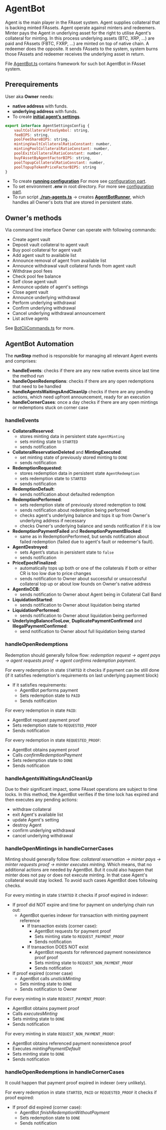 # AgentBot

Agent is the main player in the FAsset system. Agent supplies collateral that is backing minted FAssets. Agent operate against minters and redeemers. Minter pays the Agent in underlying asset for the right to utilise Agent's collateral for minting. In this process underlying assets (BTC, XRP, ...) are paid and FAssets (FBTC, FXRP, ...) are minted on top of native chain.
A redeemer does the opposite. It sends FAssets to the system, system burns those FAssets and redeemer receives the underlying asset in return.

File [AgentBot.ts](../../src/actors/AgentBot.ts) contains framework for such bot AgentBot in FAsset system.

## Prerequirements

User aka **Owner** needs:

-   **native address** with funds.
-   **underlying address** with funds.
-   To create [**initial agent’s settings**](../../src/config/BotConfig.ts).

```javascript
export interface AgentSettingsConfig {
    vaultCollateralFtsoSymbol: string,
    feeBIPS: string,
    poolFeeShareBIPS: string,
    mintingVaultCollateralRatioConstant: number,
    mintingPoolCollateralRatioConstant: number,
    poolExitCollateralRatioConstant: number,
    buyFAssetByAgentFactorBIPS: string,
    poolTopupCollateralRatioConstant: number,
    poolTopupTokenPriceFactorBIPS: string
}
```

-   To create [**running configuration**](../../src/config/BotConfig.ts)
    For more see [configuration part](../config.md).
-   To set environment **.env** in root directory.
    For more see [configuration part](../config.md).
-   To run script [**./run-agents.ts**](../../src/run/run-agent.ts) -> creates [**AgentBotRunner**](../../src/actors/AgentBotRunner.ts), which handles all Owner's bots that are stored in persistent state.

## Owner's methods

Via command line interface Owner can operate with following commands:

-   Create agent vault
-   Deposit vault collateral to agent vault
-   Buy pool collateral for agent vault
-   Add agent vault to available list
-   Announce removal of agent from available list
-   Announce withdrawal vault collateral funds from agent vault
-   Withdraw pool fees
-   Check pool fee balance
-   Self close agent vault
-   Announce update of agent's settings
-   Close agent vault
-   Announce underlying withdrawal
-   Perform underlying withdrawal
-   Confirm underlying withdrawal
-   Cancel underlying withdrawal announcement
-   List active agents

See [BotCliCommands.ts](../../src/cli/BotCliCommands.ts) for more.

## AgentBot Automation

The **runStep** method is responsible for managing all relevant Agent events and comprises:

-   **handleEvents**: checks if there are any new native events since last time the method run
-   **handleOpenRedemptions**: checks if there are any open redemptions that need to be handled
-   **handleAgentsWaitingsAndCleanUp** checks if there are any pending actions, which need upfront announcement, ready for an execution
-   **handleCornerCases**: once a day checks if there are any open mintings or redemptions stuck on corner case

### handleEvents

-   **CollateralReserved**:
    -   stores minting data in persistent state `AgentMinting`
    -   sets minting state to `STARTED`
    -   sends notification
-   **CollateralReservationDeleted** and **MintingExecuted**:
    -   set minting state of previously stored minting to `DONE`
    -   sends notification
-   **RedemptionRequested**:
    -   stores redemption data in persistent state `AgentRedemption`
    -   sets redemption state to `STARTED`
    -   sends notification
-   **RedemptionDefault**:
    -   sends notification about defaulted redemption
-   **RedemptionPerformed**:
    -   sets redemption state of previously stored redemption to `DONE`
    -   sends notification about redemption being performed
    -   checks agent's underlying balance and tops it up from Owner's underlying address if necessary
    -   checks Owner's underlying balance and sends notification if it is low
-   **RedemptionPaymentFailed** and **RedemptionPaymentBlocked**:
    -   same as in RedemptionPerformed, but sends notification about failed redemption (failed due to agent's fault or redeemer's fault).
-   **AgentDestroyed**:
    -   sets Agent’s status in persistent state to `false`
    -   sends notification
-   **PriceEpochFinalized**:
    -   automatically tops up both or one of the collaterals if both or either CR is too low due to price changes
    -   sends notification to Owner about successful or unsuccessful collateral top up or about low founds on Owner's native address
-   **AgentInCCB**:
    -   sends notification to Owner about Agent being in Collateral Call Band
-   **LiquidationStarted**:
    -   sends notification to Owner about liquidation being started
-   **LiquidationPerformed**:
    -   sends notification to Owner about liquidation being performed
-   **UnderlyingBalanceTooLow**, **DuplicatePaymentConfirmed** and **IllegalPaymentConfirmed**:
    -   send notification to Owner about full liquidation being started

### handleOpenRedemptions

Redemption should generally follow flow: _redemption request -> agent pays -> agent requests proof -> agent confirms redemption payment_.

For every redemption in state `STARTED` it checks if payment can be still done (if it satisfies redemption's requirements on last underlying payment block)

-   If it satisfies requirements:
    -   AgentBot performs payment
    -   Sets redemption state to `PAID`
    -   Sends notification

For every redemption in state `PAID`:

-   AgentBot request payment proof
-   Sets redemption state to `REQUESTED_PROOF`
-   Sends notification

For every redemption in state `REQUESTED_PROOF`:

-   AgentBot obtains payment proof
-   Calls _confirmRedemptionPayment_
-   Sets redemption state to `DONE`
-   Sends notification

### handleAgentsWaitingsAndCleanUp

Due to their significant impact, some FAsset operations are subject to time locks. In this method, the AgentBot verifies if the time lock has expired and then executes any pending actions:

-   withdraw collateral
-   exit Agent's available list
-   update Agent's setting
-   destroy Agent
-   confirm underlying withdrawal
-   cancel underlying withdrawal

### handleOpenMintings in handleCornerCases

Minting should generally follow flow: _collateral reservation -> minter pays -> minter requests proof -> minter executes minting_. Which means, that no additional actions are needed by AgentBot. But it could also happen that minter does not pay or does not execute minting. In that case Agent's collateral would stay locked. To avoid such cases AgentBot does following checks.

For every minting in state `STARTED` it checks if proof expired in indexer:

-   If proof did NOT expire and time for payment on underlying chain run out:
    -   AgentBot queries indexer for transaction with minting payment reference
        -   If transaction exists (corner case):
            -   AgentBot requests for payment proof
            -   Sets minting state to `REQUEST_PAYMENT_PROOF`
            -   Sends notification
        -   If transaction DOES NOT exist
            -   AgentBot requests for referenced payment nonexistence proof proof
            -   Sets minting state to `REQUEST_NON_PAYMENT_PROOF`
            -   Sends notification
-   If proof expired (corner case)
    -   AgentBot calls _unstickMinting_
    -   Sets minting state to `DONE`
    -   Sends notification to Owner

For every minting in state `REQUEST_PAYMENT_PROOF`:

-   AgentBot obtains payment proof
-   Calls _executesMinting_
-   Sets minting state to `DONE`
-   Sends notification

For every minting in state `REQUEST_NON_PAYMENT_PROOF`:

-   AgentBot obtains referenced payment nonexistence proof
-   Executes _mintingPaymentDefault_
-   Sets minting state to `DONE`
-   Sends notification

### handleOpenRedemptions in handleCornerCases

It could happen that payment proof expired in indexer (very unlikely).

For every redemption in state `STARTED`, `PAID` or `REQUESTED_PROOF` it checks if proof expired:

-   If proof did expired (corner case):
    -   AgentBot _finishRedemptionWithoutPayment_
    -   Sets redemption state to `DONE`
    -   Sends notification

